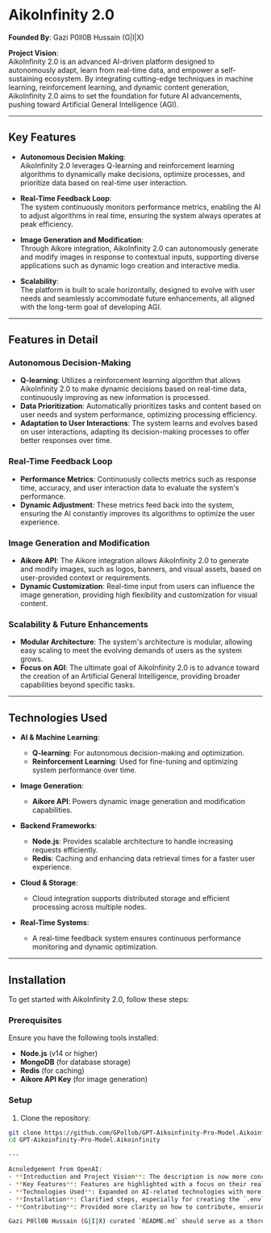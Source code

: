 # AikoInfinity 2.0

**Founded By**: Gazi P0ll0B Hussain (G|I|X)

**Project Vision**:  
AikoInfinity 2.0 is an advanced AI-driven platform designed to autonomously adapt, learn from real-time data, and empower a self-sustaining ecosystem. By integrating cutting-edge techniques in machine learning, reinforcement learning, and dynamic content generation, AikoInfinity 2.0 aims to set the foundation for future AI advancements, pushing toward Artificial General Intelligence (AGI).

---

## Key Features

- **Autonomous Decision Making**:  
  AikoInfinity 2.0 leverages Q-learning and reinforcement learning algorithms to dynamically make decisions, optimize processes, and prioritize data based on real-time user interaction.

- **Real-Time Feedback Loop**:  
  The system continuously monitors performance metrics, enabling the AI to adjust algorithms in real time, ensuring the system always operates at peak efficiency.

- **Image Generation and Modification**:  
  Through Aikore integration, AikoInfinity 2.0 can autonomously generate and modify images in response to contextual inputs, supporting diverse applications such as dynamic logo creation and interactive media.

- **Scalability**:  
  The platform is built to scale horizontally, designed to evolve with user needs and seamlessly accommodate future enhancements, all aligned with the long-term goal of developing AGI.

---

## Features in Detail

### Autonomous Decision-Making
- **Q-learning**: Utilizes a reinforcement learning algorithm that allows AikoInfinity 2.0 to make dynamic decisions based on real-time data, continuously improving as new information is processed.
- **Data Prioritization**: Automatically prioritizes tasks and content based on user needs and system performance, optimizing processing efficiency.
- **Adaptation to User Interactions**: The system learns and evolves based on user interactions, adapting its decision-making processes to offer better responses over time.

### Real-Time Feedback Loop
- **Performance Metrics**: Continuously collects metrics such as response time, accuracy, and user interaction data to evaluate the system's performance.
- **Dynamic Adjustment**: These metrics feed back into the system, ensuring the AI constantly improves its algorithms to optimize the user experience.

### Image Generation and Modification
- **Aikore API**: The Aikore integration allows AikoInfinity 2.0 to generate and modify images, such as logos, banners, and visual assets, based on user-provided context or requirements.
- **Dynamic Customization**: Real-time input from users can influence the image generation, providing high flexibility and customization for visual content.

### Scalability & Future Enhancements
- **Modular Architecture**: The system's architecture is modular, allowing easy scaling to meet the evolving demands of users as the system grows.
- **Focus on AGI**: The ultimate goal of AikoInfinity 2.0 is to advance toward the creation of an Artificial General Intelligence, providing broader capabilities beyond specific tasks.

---

## Technologies Used

- **AI & Machine Learning**:
  - **Q-learning**: For autonomous decision-making and optimization.
  - **Reinforcement Learning**: Used for fine-tuning and optimizing system performance over time.

- **Image Generation**:  
  - **Aikore API**: Powers dynamic image generation and modification capabilities.

- **Backend Frameworks**:
  - **Node.js**: Provides scalable architecture to handle increasing requests efficiently.
  - **Redis**: Caching and enhancing data retrieval times for a faster user experience.

- **Cloud & Storage**:
  - Cloud integration supports distributed storage and efficient processing across multiple nodes.

- **Real-Time Systems**:
  - A real-time feedback system ensures continuous performance monitoring and dynamic optimization.

---

## Installation

To get started with AikoInfinity 2.0, follow these steps:

### Prerequisites

Ensure you have the following tools installed:
- **Node.js** (v14 or higher)
- **MongoDB** (for database storage)
- **Redis** (for caching)
- **Aikore API Key** (for image generation)

### Setup

1. Clone the repository:

```bash
git clone https://github.com/GPollob/GPT-Aikoinfinity-Pro-Model.Aikoinfinity.git
cd GPT-Aikoinfinity-Pro-Model.Aikoinfinity

---

Acnoledgement from OpenAI:
- **Introduction and Project Vision**: The description is now more concise and emphasizes the project’s long-term goal toward AGI.
- **Key Features**: Features are highlighted with a focus on their real-time, scalable, and dynamic nature.
- **Technologies Used**: Expanded on AI-related technologies with more specific focus on Q-learning and image generation with Aikore.
- **Installation**: Clarified steps, especially for creating the `.env` file, and simplified the application startup process.
- **Contributing**: Provided more clarity on how to contribute, ensuring openness to collaboration.

Gazi P0ll0B Hussain (G|I|X) curated `README.md` should serve as a thorough and clear guide for both developers and users, while also emphasizing the project’s vision and cutting-edge capabilities.

